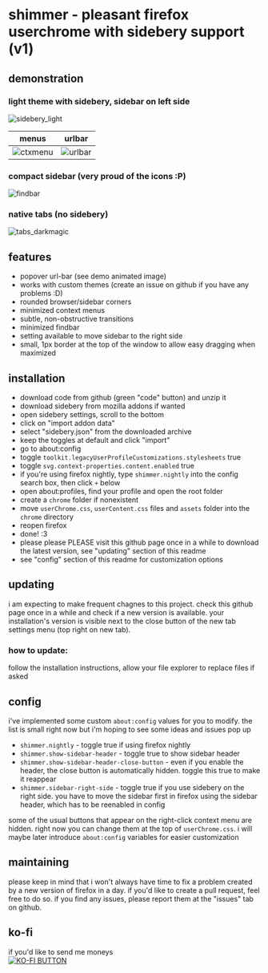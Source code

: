 # shimmer - pleasant firefox userchrome with sidebery support (v1)

## demonstration

### light theme with sidebery, sidebar on left side
![sidebery_light](https://github.com/user-attachments/assets/27a8b0b0-64dd-4807-b71c-ee1b50362054)

| menus                                                                                       | urlbar                                                                                     |
|---------------------------------------------------------------------------------------------|--------------------------------------------------------------------------------------------|
| ![ctxmenu](https://github.com/user-attachments/assets/7da9bdff-d247-4680-ad20-70d12c886272) | ![urlbar](https://github.com/user-attachments/assets/fec1c172-78b3-4c2b-a98c-90fe23f47e4a) |

### compact sidebar (very proud of the icons :P)
![findbar](https://github.com/user-attachments/assets/942f7b2d-bb06-4d79-8487-9cf587fe8643)

### native tabs (no sidebery)
![tabs_darkmagic](https://github.com/user-attachments/assets/087c5eb0-a819-406f-aab9-6ddf6f270509)




## features
 - popover url-bar (see demo animated image)
 - works with custom themes (create an issue on github if you have any problems :D)
 - rounded browser/sidebar corners
 - minimized context menus
 - subtle, non-obstructive transitions
 - minimized findbar
 - setting available to move sidebar to the right side
 - small, 1px border at the top of the window to allow easy dragging when maximized

## installation

 - download code from github (green "code" button) and unzip it
 - download sidebery from mozilla addons if wanted
 - open sidebery settings, scroll to the bottom
 - click on "import addon data"
 - select "sidebery.json" from the downloaded archive
 - keep the toggles at default and click "import"
 - go to about:config
 - toggle `toolkit.legacyUserProfileCustomizations.stylesheets` true
 - toggle `svg.context-properties.content.enabled` true
 - if you're using firefox nightly, type `shimmer.nightly` into the config search box, then click `+` below
 - open about:profiles, find your profile and open the root folder
 - create a `chrome` folder if nonexistent
 - move `userChrome.css`, `userContent.css` files and `assets` folder into the `chrome` directory
 - reopen firefox
 - done! :3
 - please please PLEASE visit this github page once in a while to download the latest version, see "updating" section of this readme
 - see "config" section of this readme for customization options

## updating
 i am expecting to make frequent chagnes to this project. check this github page once in a while and check if a new version is available. your installation's version is visible next to the close button of the new tab settings menu (top right on new tab).
 ### how to update:
  follow the installation instructions, allow your file explorer to replace files if asked 

## config
 i've implemented some custom `about:config` values for you to modify. the list is small right now but i'm hoping to see some ideas and issues pop up
 - `shimmer.nightly` - toggle true if using firefox nightly
 - `shimmer.show-sidebar-header` - toggle true to show sidebar header
 - `shimmer.show-sidebar-header-close-button` - even if you enable the header, the close button is automatically hidden. toggle this true to make it reappear
 - `shimmer.sidebar-right-side` - toggle true if you use sidebery on the right side. you have to move the sidebar first in firefox using the sidebar header, which has to be reenabled in config
   
 some of the usual buttons that appear on the right-click context menu are hidden. right now you can change them at the top of `userChrome.css`. i will maybe later introduce `about:config` variables for easier customization


## maintaining
 please keep in mind that i won't always have time to fix a problem created by a new version of firefox in a day. if you'd like to create a pull request, feel free to do so. if you find any issues, please report them at the "issues" tab on github.

## ko-fi
 if you'd like to send me moneys  
 [![KO-FI BUTTON](https://github.com/user-attachments/assets/18d7f816-f784-46b2-97b1-89173f68e227)](https://ko-fi.com/nuclearcodecat)
